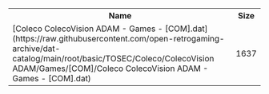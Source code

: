 <table>
<tr><th>Name</th><th>Size</th></tr>
<tr><td>[Coleco ColecoVision ADAM - Games - [COM].dat](https://raw.githubusercontent.com/open-retrogaming-archive/dat-catalog/main/root/basic/TOSEC/Coleco/ColecoVision ADAM/Games/[COM]/Coleco ColecoVision ADAM - Games - [COM].dat)</td><td>1637</td></tr>
</table>
